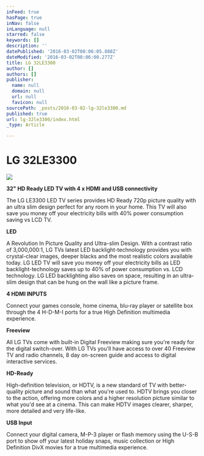 ```yaml
---
inFeed: true
hasPage: true
inNav: false
inLanguage: null
starred: false
keywords: []
description: ''
datePublished: '2016-03-02T08:06:05.888Z'
dateModified: '2016-03-02T08:06:00.277Z'
title: LG 32LE3300
author: []
authors: []
publisher:
  name: null
  domain: null
  url: null
  favicon: null
sourcePath: _posts/2016-03-02-lg-32le3300.md
published: true
url: lg-32le3300/index.html
_type: Article

---
```

# LG 32LE3300
![](https://the-grid-user-content.s3-us-west-2.amazonaws.com/95c87d9e-184d-4519-a17c-3ab3d73a1896.jpg)

**32" HD Ready LED TV with 4 x HDMI and USB connectivity**

The LG LE3300 LED TV series provides HD Ready 720p picture quality with an ultra slim design perfect for any room in your home. This TV will also save you money off your electricity bills with 40% power consumption saving vs LCD TV.

**LED**

A Revolution In Picture Quality and Ultra-slim Design. With a contrast ratio of 3,000,000:1, LG TVs latest LED backlight-technology provides you with crystal-clear images, deeper blacks and the most realistic colors available today. LG LED TV will save you money off your electricity bills as LED backlight-technology saves up to 40% of power consumption vs. LCD technology. LG LED backlighting also saves on space, resulting in an ultra-slim design that can be hung on the wall like a picture frame.

**4 HDMI INPUTS**

Connect your games console, home cinema, blu-ray player or satellite box through the 4 H-D-M-I ports for a true High Definition multimedia experience.

**Freeview**

All LG TVs come with built-in Digital Freeview making sure you're ready for the digital switch-over. With LG TVs you'll have access to over 40 Freeview TV and radio channels, 8 day on-screen guide and access to digital interactive services.

**HD-Ready**

High-definition television, or HDTV, is a new standard of TV with better-quality picture and sound than what you're used to. HDTV brings you closer to the action, offering more colors and a higher resolution picture similar to what you'd see at a cinema. This can make HDTV images clearer, sharper, more detailed and very life-like.

**USB Input**

Connect your digital camera, M-P-3 player or flash memory using the U-S-B port to show off your latest holiday snaps, music collection or High Definition DivX movies for a true multimedia experience.